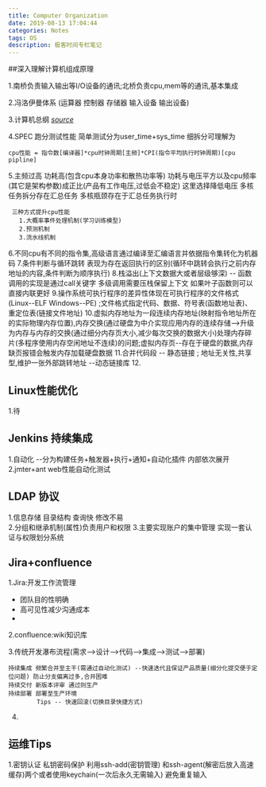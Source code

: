 ```yaml
---
title: Computer Organization
date: 2019-08-13 17:04:44
categories: Notes
tags: OS
description: 极客时间专栏笔记
---
```

##深入理解计算机组成原理

1.南桥负责输入输出等I/O设备的通讯;北桥负责cpu,mem等的通讯,基本集成

2.冯洛伊曼体系 (运算器 控制器 存储器 输入设备 输出设备)

3.计算机总纲  *[source](Computer-Organization/structure.jpg  "Click-me")*

4.SPEC 跑分测试性能  简单测试分为user_time+sys_time 细拆分可理解为

  `cpu性能 = 指令数[编译器]*cpu时钟周期[主频]*CPI(指令平均执行时钟周期)[cpu pipline] `

5.主频过高 功耗高(包含cpu本身功率和散热功率等) 功耗与电压平方以及cpu频率(其它是架构参数)成正比(产品有工作电压,过低会不稳定) 这里选择降低电压 多核任务拆分存在汇总任务 多核瓶颈存在于汇总任务执行时 

     三种方式提升cpu性能
       1.大概率事件处理机制(学习训练模型)
       2.预测机制
       3.流水线机制
6.不同cpu有不同的指令集,高级语言通过编译至汇编语言并依据指令集转化为机器码
7.条件判断与循环跳转 表现为存在返回执行的区别(循环中跳转会执行之前内存地址的内容,条件判断为顺序执行)
8.栈溢出(上下文数据大或者层级够深) -- 函数调用的实现是通过call关键字 多级调用需要压栈保留上下文 如果叶子函数则可以直接内联更好
9.操作系统可执行程序的差异性体现在可执行程序的文件格式(Linux--ELF Windows--PE) ;文件格式指定代码、数据、符号表(函数地址表)、重定位表(链接文件地址)
10.虚拟内存地址为一段连续内存地址(映射指令地址所在的实际物理内存位置),内存交换(通过硬盘为中介实现应用内存的连续存储-->升级为内存与内存的交换(通过细分内存页大小,减少每次交换的数据大小)处理内存碎片(多程序使用内存空闲地址不连续)的问题;虚拟内存页--存在于硬盘的数据,内存缺页报错会触发内存加载硬盘数据
11.合并代码段  -- 静态链接 ; 地址无关性,共享型,维护一张外部跳转地址 --动态链接库
12.





## Linux性能优化
1.待




## Jenkins 持续集成

1.自动化  --分为构建任务+触发器+执行+通知+自动化插件 内部依次展开
2.jmter+ant web性能自动化测试



## LDAP 协议
1.信息存储 目录结构 查询快 修改不易  
2.分组和继承机制(属性)负责用户和权限
3.主要实现账户的集中管理 实现一套认证与权限划分系统 


## Jira+confluence
1.Jira:开发工作流管理
- 团队目的性明确
- 高可见性减少沟通成本
- 

2.confluence:wiki知识库

3.传统开发瀑布流程(需求-->设计-->代码-->集成-->测试-->部署)
```
持续集成 频繁合并至主干(需通过自动化测试) --快速迭代且保证产品质量(细分化提交便于定位问题) 防止分支偏离过多,合并困难
持续交付 新版本评审 通过则生产
持续部署 部署至生产环境
        Tips -- 快速回滚(切换目录快捷方式)
```
4. 

## 运维Tips
1.密钥认证 私钥密码保护 利用ssh-add(密钥管理) 和ssh-agent(解密后放入高速缓存)两个或者使用keychain(一次后永久无需输入) 避免重复输入